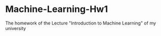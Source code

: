 # Machine-Learning-Hw1
The homework of the Lecture "Introduction to Machine Learning" of my university
